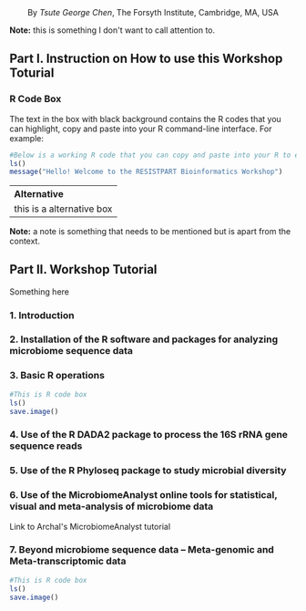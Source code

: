 <div align="center">By <i>Tsute George Chen</i>, The Forsyth Institute, Cambridge, MA, USA</div>

**Note:** this is something I don't want to call attention to.


## Part I. Instruction on How to use this Workshop Toturial

### R Code Box
The text in the box with black background contains the R codes that you can highlight, copy and paste into your R command-line interface.
For example:
``` R
#Below is a working R code that you can copy and paste into your R to execuate some R commands
ls()
message("Hello! Welcome to the RESISTPART Bioinformatics Workshop")
```

<table width="100%">
<tr><th style="text-align:left" >Alternative</th></tr>
<tr><td>this is a alternative box</td><tr>
</table>

**Note:** a note is something that needs to be mentioned but is apart from the context.

## Part II. Workshop Tutorial

Something here
### 1. Introduction

### 2. Installation of the R software and packages for analyzing microbiome sequence data

### 3. Basic R operations

```R
#This is R code box
ls()
save.image()
```

### 4. Use of the R DADA2 package to process the 16S rRNA gene sequence reads

### 5. Use of the R Phyloseq package to study microbial diversity

### 6. Use of the MicrobiomeAnalyst online tools for statistical, visual and meta-analysis of microbiome data

Link to Archal's MicrobiomeAnalyst tutorial

### 7. Beyond microbiome sequence data – Meta-genomic and Meta-transcriptomic data


```R
#This is R code box
ls()
save.image()
```
